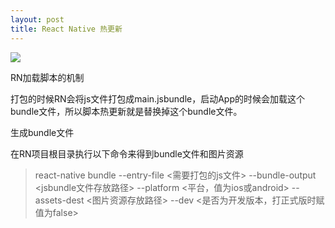 ```yaml
---
layout: post
title: React Native 热更新
---
```


![]({{site.baseurl}}/public/images/hot/hot00-.png)
<p class="subTitle">RN加载脚本的机制</p>
打包的时候RN会将js文件打包成main.jsbundle，启动App的时候会加载这个bundle文件，所以脚本热更新就是替换掉这个bundle文件。



<p class="subTitle">生成bundle文件</p>
在RN项目根目录执行以下命令来得到bundle文件和图片资源

> react-native bundle --entry-file &lt;需要打包的js文件&gt; --bundle-output &lt;jsbundle文件存放路径&gt; --platform &lt;平台，值为ios或android&gt; --assets-dest &lt;图片资源存放路径&gt; --dev &lt;是否为开发版本，打正式版时赋值为false&gt;

